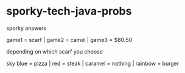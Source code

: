 # sporky-tech-java-probs

sporky answers

game1 = scarf | game2 = camel | game3 = $80.50

depending on which scarf you choose

sky blue = pizza | red = steak | caramel = nothing | rainbow = burger
